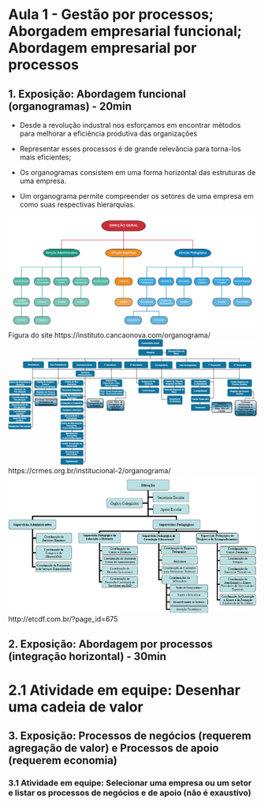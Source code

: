 # Aula 1 - Gestão por processos; Aborgadem empresarial funcional; Abordagem empresarial por processos

## 1. Exposição: Abordagem funcional (organogramas) - 20min

* Desde a revolução industral nos esforçamos em encontrar métodos para melhorar a eficiência produtiva das organizações

* Representar esses processos é de grande relevância para torna-los mais eficientes;

* Os organogramas consistem em uma forma horizontal das estruturas de uma empresa.

* Um organograma permite compreender os setores de uma empresa em como suas respectivas hierarquias.


<img src="fig/Organograma-ICN.png" alt="Figura do site https://instituto.cancaonova.com/organograma/"/>
<span>Figura do site https://instituto.cancaonova.com/organograma/</span>


<img src="fig/img2.png" alt="Figura do site https://crmes.org.br/institucional-2/organograma/"/>
<span>https://crmes.org.br/institucional-2/organograma/</span>

<img src="fig/img3.jpg" alt="Figura do site http://etcdf.com.br/?page_id=675"/>
<span>http://etcdf.com.br/?page_id=675</span>

## 2. Exposição: Abordagem por processos (integração horizontal) - 30min

# 2.1 Atividade  em equipe: Desenhar uma cadeia de valor

## 3. Exposição: Processos de negócios (requerem agregação de valor) e Processos de apoio (requerem economia) 

### 3.1 Atividade  em equipe: Selecionar uma empresa ou um setor e listar os processos de negócios e de apoio (não é exaustivo)